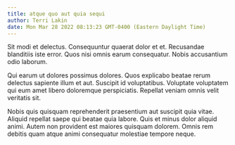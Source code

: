 ```yaml
---
title: atque quo aut quia sequi
author: Terri Lakin
date: Mon Mar 28 2022 08:13:23 GMT-0400 (Eastern Daylight Time)
---
```

Sit modi et delectus. Consequuntur quaerat dolor et et. Recusandae blanditiis iste error. Quos nisi omnis earum consequatur. Nobis accusantium odio laborum.

 Qui earum ut dolores possimus dolores. Quos explicabo beatae rerum delectus sapiente illum et aut. Suscipit id voluptatibus. Voluptate voluptatem qui eum amet libero doloremque perspiciatis. Repellat veniam omnis velit veritatis sit.

 Nobis quis quisquam reprehenderit praesentium aut suscipit quia vitae. Aliquid repellat saepe qui beatae quia labore. Quis et minus dolor aliquid animi. Autem non provident est maiores quisquam dolorem. Omnis rem debitis quam atque animi consequatur molestiae tempore neque.